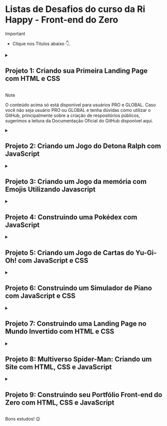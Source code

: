 # Listas de Desafios do curso da Ri Happy - Front-end do Zero

> [!IMPORTANT]
>
> - Clique nos Titulos abaixo :point_down:.

<details>

<summary>

## Projeto 1: Criando sua Primeira Landing Page com HTML e CSS

 </summary>

### Entendendo o Desafio do Projeto 1

    Seja criativo(a)! Explore todos os conceitos que aprendemos nessa imersão e replique (ou melhore, porque não) este projeto prático. Para isso, seu próprio repositório e, com isso, aumente ainda mais seu portfólio de projetos no GitHub!

    Dica: você pode dar um "fork" no Repositório do GitHub (App) para organizar suas alterações e evoluções, mantendo uma referência direta ao código original.
     
### GitHub do Projeto 1

    Todo código-fonte desenvolvido para este conteúdo foi versionado no GitHub, no seguinte endereço:
    https://github.com/digitalinnovationone/trilha-css-desafio-01
     
### Figma do Projeto 1

    O link do protótipo utilizado no Figma está disponível no seguinte endereço:
    https://www.figma.com/file/3PiokoJj9IhGDnNiWAJbz7/DIO---Desafio-01?node-id=0%3A1
     
    Dúvidas de como usar o GitHub?
    Assista essa curta aula com Felipe Aguiar, clicando aqui. (conteúdo não obrigatório para a conclusão do Desafio de Projeto)
</details>

> [!Note]
> O conteúdo acima só está disponível para usuários PRO e GLOBAL. Caso você não seja usuário PRO ou GLOBAL e tenha dúvidas como utilizar o GitHub, principalmente sobre a criação de respositórios públicos, sugerimos a leitura da Documentação Oficial do GitHub disponível aqui.

<details>

<summary>

## Projeto 2: Criando um Jogo do Detona Ralph com JavaScript

</summary>

### Entendendo o Desafio do Projeto 2

#### 🎯 AGORA É A SUA VEZ do Projeto 2

Chegou a hora de colocar em prática tudo aquilo que você aprendeu durante esse projeto.

#### 👨‍💻 OBJETIVO do Projeto 2

Sua missão vai ser reproduzir passo passo o projeto visto nessa aula, ao final
suba seu projeto no Github e compartilhe conosco clicando no botão "Entregar Projeto" e cole o link do seu repositório do Github.

#### 🔗 Links Úteis do Projeto 2

Sabemos que toda jornada tem seus desafios, por isso separamos alguns links que podem te ajudar durante esse processo:

- Veja como entregar seu desafio de projeto no Github: Como entregar seu desafio de projeto
- Código-fonte deste Desafio de Projeto:Código-fonte do projeto

</details>

<details>

<summary>

## Projeto 3: Criando um Jogo da memória com Emojis Utilizando Javascript

</summary>

### Entendendo o Desafio do Projeto 3

#### 🎯 AGORA É A SUA VEZ do Projeto 3

Chegou a hora de colocar em prática tudo aquilo que você aprendeu durante esse projeto.

#### 👨‍💻 OBJETIVO do Projeto 3

Sua missão vai ser reproduzir passo passo o projeto visto nessa aula, ao final
suba seu projeto no Github e compartilhe conosco clicando no botão "Entregar Projeto" e cole o link do seu repositório do Github.

#### 🔗 Links Úteis do Projeto 3

Sabemos que toda jornada tem seus desafios, por isso separamos alguns links que podem te ajudar durante esse processo:

- Veja como entregar seu desafio de projeto no Github: Como entregar seu desafio de projeto
- Código-fonte deste Desafio de Projeto: Código-fonte do projeto

</details>

<details>

<summary>

## Projeto 4: Construindo uma Pokédex com JavaScript

</summary>
</details>

<details>

<summary>

## Projeto 5: Criando um Jogo de Cartas do Yu-Gi-Oh! com JavaScript e CSS

</summary>
</details>

<details>

<summary>

## Projeto 6: Construindo um Simulador de Piano com JavaScript e CSS

</summary>
</details>

<details>

<summary>

## Projeto 7: Construindo uma Landing Page no Mundo Invertido com HTML e CSS

</summary>
</details>

<details>

<summary>

## Projeto 8: Multiverso Spider-Man: Criando um Site com HTML, CSS e JavaScript

</summary>
</details>

<details>

<summary>

## Projeto 9: Construindo seu Portfólio Front-end do Zero com HTML, CSS e JavaScript

</summary>
</details>

Bons estudos! 😉